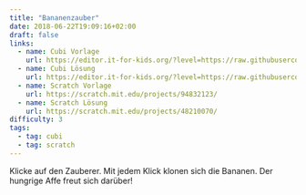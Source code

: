 ```yaml
---
title: "Bananenzauber"
date: 2018-06-22T19:09:16+02:00
draft: false
links:
  - name: Cubi Vorlage
    url: https://editor.it-for-kids.org/?level=https://raw.githubusercontent.com/IT4Kids/levels/master/Templates/Bananenzauber.cubi
  - name: Cubi Lösung
    url: https://editor.it-for-kids.org/?level=https://raw.githubusercontent.com/IT4Kids/levels/master/Solutions/Bananenzauber.cubi
  - name: Scratch Vorlage
    url: https://scratch.mit.edu/projects/94832123/
  - name: Scratch Lösung
    url: https://scratch.mit.edu/projects/48210070/
difficulty: 3
tags:
  - tag: cubi
  - tag: scratch
---
```

Klicke auf den Zauberer. Mit jedem Klick klonen sich die Bananen. Der hungrige Affe freut sich darüber!